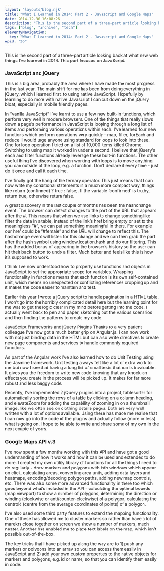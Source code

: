```yaml
---
layout: "layouts/blog.njk"
title: "What I Learned in 2014: Part 2 - Javascript and Google Maps"
date: 2014-12-30 16:08:26
description: "This is the second part of a three-part article looking back at what new web things I’ve learned in 2014"
tags: ["blog", "archive", "tech"]
eleventyNavigation:
  key: "What I Learned in 2014: Part 2 - Javascript and Google Maps"
wpid: "26"
---
```


This is the second part of a three-part article looking back at what new web things I’ve learned in 2014. This part focuses on JavaScript.

<h3>JavaScript and jQuery</h3>
This is a big area, probably the area where I have made the most progress in the last year. The main shift for me has been from doing everything in jQuery, which I learned first, to using native JavaScript. Hopefully by learning to do more with native Javascript I can cut down on the jQuery bloat, especially in mobile friendly pages.

In “vanilla JavaScript” I’ve learnt to use a few new built-in functions, which perform very well in modern browsers. One of the things that really slows down a page’s performance in JavaScript is looping through a long list of items and performing various operations within each. I’ve learned four new functions which perform operations very quickly - map, filter, forEach and reduce. I would urge anyone using standard for loops to look into these. One for loop operation I tried on a list of 10,000 items killed Chrome. Switching to using map it worked in under a second. I believe that jQuery’s each and filter functions already leverage these bult-in functions. The other useful thing I’ve discovered when working with loops is to move anything you can outside of the loop, e.g. a function. Don’t declare it every time - just do it once and call it each time.

I’ve finally got the hang of the ternary operator. This just means that I can now write my conditional statements in a much more compact way, things like return (confirmed) ? true : false;. If the variable ‘confirmed’ is truthy, return true, otherwise return false.

A great discovery in the last couple of months has been the hashchange event. The browser can detect changes to the part of the URL that appears after the #. This means that when we use links to change something like filter the data in a table, instead of the link’s href bring empty or set to the meaningless “#”, we can put something meaningful in there. For example our href could be “#female” and the URL will change to reflect this. The hashchange event will listen for this change and we can then grab the part after the hash symbol using window.location.hash and do our filtering. This has the added bonus of appearing in the browser’s history so the user can hit their back button to undo a filter. Much better and feels like this is how it’s supposed to work.

I think I’ve now understood how to properly use functions and objects in JavaScript to set the appropriate scope for variables. Wrapping functionality in functions means that each function is its own self-contained unit, which means no unexpected or conflicting references cropping up and it makes the code easier to maintain and test.

Earlier this year I wrote a jQuery script to handle pagination in a HTML table. I won’t go into the horribly complicated detail here but the learning point for me was to get the logic clear in my mind before getting into the code. I actually went back to pen and paper, sketching out the various scenarios and then finding the patterns to create my code.

JavaScript Frameworks and jQuery Plugins
Thanks to a very patient colleague I’ve now got a much better grip on Angular.js. I can now work with not just binding data in the HTML but can also write directives to create new page components and services to handle commonly required functions.

As part of the Angular work I’ve also learned how to do Unit Testing using the Jasmine framework. Unit testing always felt like a lot of extra work to me but now I see that having a long list of small tests that run is invaluable. It gives you the freedom to write new code knowing that any knock-on effects you create in the process will be picked up. It makes for far more robust and less buggy code.

Recently, I’ve implemented 2 jQuery plugins into a project, tablesorter for automatically sorting the rows of a table by clicking on a column heading, and elevateZoom for adding the capability of zooming in on a thumbnail image, like we often see on clothing details pages. Both are very well written with a lot of options available. Using these has made me realise that I can now go into the code of the plugins and actually follow (more or less) what is going on. I hope to be able to write and share some of my own in the next couple of years.

<h3>Google Maps API v.3</h3>
I’ve now spent a few months working with this API and have got a good understanding of how it works and how it can be used and extended to do more. I created my own utility library of functions for all the things I need to do regularly - draw markers and polygons with info windows which appear on click, calculating areas, converting area units, adding data layers and heatmaps, encoding/decoding polygon paths, adding new map controls, etc. There was also some more advanced functionality in there too which goes beyond what’s included in the API - calculating the optimal bounds (map viewport) to show a number of polygons, determining the direction or winding (clockwise or anti/counter-clockwise) of a polygon, calculating the centroid (centre from the average coordinates of points) of a polygon.

I’ve also used some third party features to extend the mapping functionality. One of these has allowed me to cluster markers so rather than have a lot of marekrs close together on screen we show a number of markers, much neater. Another has enabled me to place text labels on the map, which isn’t possible out-of-the-box.

The key tricks that I have picked up along the way are to 1) push any markers or polygons into an array so you can access them easily in JavaScript and 2) add your own custom properties to the native objects for markers and polygons, e.g. id or name, so that you can identify them easily in code.
